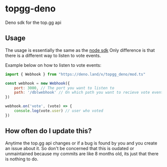 # topgg-deno

Deno sdk for the top.gg api

## Usage

The usage is essentially the same as the [node sdk](https://npmjs.com/package/@top-gg/sdk)
Only difference is that there is a different way to listen to vote events.

Example below on how to listen to vote events:

```js
import { Webhook } from "https://deno.land/x/topgg_deno/mod.ts"

const webhook = new Webhook({
    port: 3000, // The port you want to listen to
    path: '/dblwebhook' // On which path you want to recieve vote events
})

webhook.on('vote', (vote) => {
    console.log(vote.user) // user who voted
})
```

## How often do I update this?

Anytime the top.gg api changes or if a bug is found by you and you create an issue about it.
So don't be concerned that this is oudated or unmaintained because my commits are like 8 months old, its just that there is nothing to do.
